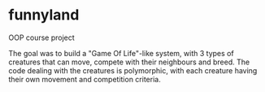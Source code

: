 funnyland
=========

OOP course project

The goal was to build a "Game Of Life"-like system, with 3 types of creatures that can move,
compete with their neighbours and breed. 
The code dealing with the creatures is polymorphic, with each creature having their own 
movement and competition criteria.
